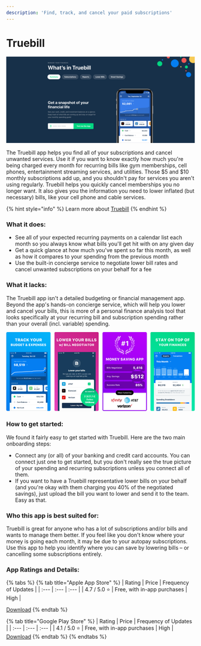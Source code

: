 ```yaml
---
description: 'Find, track, and cancel your paid subscriptions'
---
```


# Truebill

![Truebill Website](images/truebill-web.png)

The Truebill app helps you find all of your subscriptions and cancel unwanted services. Use it if you want to know exactly how much you're being charged every month for recurring bills like gym memberships, cell phones, entertainment streaming services, and utilities. Those $5 and $10 monthly subscriptions add up, and you shouldn't pay for services you aren't using regularly. Truebill helps you quickly cancel memberships you no longer want. It also gives you the information you need to lower inflated \(but necessary\) bills, like your cell phone and cable services.

{% hint style="info" %}
Learn more about [Truebill](https://www.truebill.com/)
{% endhint %}

### What it does:

* See all of your expected recurring payments on a calendar list each month so you always know what bills you'll get hit with on any given day
* Get a quick glance at how much you've spent so far this month, as well as how it compares to your spending from the previous month
* Use the built-in concierge service to negotiate lower bill rates and cancel unwanted subscriptions on your behalf for a fee

### What it lacks:

The Truebill app isn't a detailed budgeting or financial management app. Beyond the app's hands-on concierge service, which will help you lower and cancel your bills, this is more of a personal finance analysis tool that looks specifically at your recurring bill and subscription spending rather than your overall \(incl. variable\) spending.

![Truebill App](images/truebill-app.png)

### How to get started:

We found it fairly easy to get started with Truebill. Here are the two main onboarding steps:

* Connect any \(or all\) of your banking and credit card accounts. You can connect just one to get started, but you don't really see the true picture of your spending and recurring subscriptions unless you connect all of them.
* If you want to have a Truebill representative lower bills on your behalf \(and you're okay with them charging you 40% of the negotiated savings\), just upload the bill you want to lower and send it to the team. Easy as that.

### Who this app is best suited for:

Truebill is great for anyone who has a lot of subscriptions and/or bills and wants to manage them better. If you feel like you don't know where your money is going each month, it may be due to your autopay subscriptions. Use this app to help you identify where you can save by lowering bills – or cancelling some subscriptions entirely.

### App Ratings and Details:

{% tabs %}
{% tab title="Apple App Store" %}
| Rating | Price | Frequency of Updates |
| :--- | :--- | :--- |
| 4.7 / 5.0 ⭐ | Free, with in-app purchases | High |

[Download](https://itunes.apple.com/us/app/truebill-budget-bill-tracker/id1130616675?mt=8)
{% endtab %}

{% tab title="Google Play Store" %}
| Rating | Price | Frequency of Updates |
| :--- | :--- | :--- |
| 4.1 / 5.0 ⭐ | Free, with in-app purchases | High |
[Download](https://play.google.com/store/apps/details?id=com.truebill&hl=en_US)
{% endtab %}
{% endtabs %}
